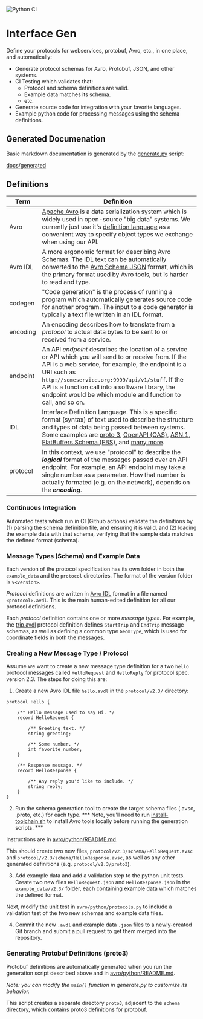 
![Python CI](https://github.com/getditto/interface-gen/workflows/Python%20CI/badge.svg)

# Interface Gen

Define your protocols for webservices, protobuf, Avro, etc., in one place, and automatically:

- Generate protocol schemas for Avro, Protobuf, JSON, and other systems.
- CI Testing which validates that:
    - Protocol and schema definitions are valid.
    - Example data matches its schema.
    - etc.
- Generate source code for integration with your favorite languages.
- Example python code for processing messages using the schema definitions.


## Generated Documenation

Basic markdown documentation is generated by the [generate.py](avro/python/generate.py) script:

[docs/generated](docs/generated/index.md)

## Definitions

| Term | Definition |
| --- | --- |
| Avro | [Apache Avro](http://https://avro.apache.org/) is a data serialization system which is widely used in open-source "big data" systems. We currently just use it's [definition language](https://avro.apache.org/docs/1.11.1/idl-language/) as a convenient way to specify object types we exchange when using our API. | 
| Avro IDL | A more ergonomic format for describing Avro Schemas. The IDL text can be automatically converted to the [Avro Schema JSON](https://avro.apache.org/docs/1.11.1/specification/) format, which is the primary format used by Avro tools, but is harder to read and type. |
| codegen | "Code generation" is the process of running a program which automatically generates source code for another program. The input to a code generator is typically a text file written in an IDL format. |
| encoding | An encoding describes how to translate from a *protocol* to actual data bytes to be sent to or received from a service. |
| endpoint | An API *endpoint* describes the location of a service or API which you will send to or receive from. If the API is a web service, for example, the endpoint is a URI such as `http://someservice.org:9999/api/v1/stuff`. If the API is a function call into a software library, the endpoint would be which module and function to call, and so on. |
| IDL | Interface Definition Language. This is a specific format (syntax) of text used to describe the structure and types of data being passed between systems. Some examples are [proto 3](https://protobuf.dev/programming-guides/proto3/), [OpenAPI (OAS)](https://swagger.io/specification/), [ASN.1](https://en.wikipedia.org/wiki/ASN.1), [FlatBuffers Schema (FBS)](https://flatbuffers.dev/flatbuffers_guide_writing_schema.html), and [many more](https://en.wikipedia.org/wiki/Interface_description_language). |
| protocol | In this context, we use "protocol" to describe the ***logical*** format of the messages passed over an API endpoint. For example, an API endpoint may take a single number as a parameter. How that number is actually formated (e.g. on the network), depends on the ***encoding***. |


### Continuous Integration

Automated tests which run in CI (Github actions) validate the definitions by
(1) parsing the schema definition file, and ensuring it is valid, and (2)
loading the example data with that schema, verifying that the sample data
matches the defined format (schema).

### Message Types (Schema) and Example Data

Each version of the protocol specification has its own folder in both the
`example_data` and the `protocol` directories. The format of the version folder
is `v<version>`.

*Protocol* definitions are written in
[Avro IDL](https://avro.apache.org/docs/1.11.1/specification/) format in a file
named `<protocol>.avdl`. This is the main human-edited definition for all our
protocol definitions.

Each *protocol* definition contains one or more *message types*. For example,
the [trip.avdl](protocol/v0.1-example/trip.avdl) protocol definition defines
`StartTrip` and `EndTrip` message schemas, as well as defining a common type
`GeomType`, which is used for coordinate fields in both the messages.

### Creating a New Message Type / Protocol

Assume we want to create a new message type definition for a two `hello`
protocol messages called `HelloRequest` and `HelloReply` for protocol spec.
version 2.3. The steps for doing this are:

1. Create a new Avro IDL file `hello.avdl` in the `protocol/v2.3/` directory:

```
protocol Hello {

    /** Hello message used to say Hi. */
    record HelloRequest {

        /** Greeting text. */
        string greeting;

        /** Some number. */
        int favorite_number;
    }

    /** Response message. */
    record HelloResponse {

        /** Any reply you'd like to include. */
        string reply;
    }
}
```

2. Run the schema generation tool to create the target schema files (.avsc, .proto, etc.)
for each type. *** Note, you'll need to run
[install-toolchain.sh](./install-toolchain.sh) to install Avro tools locally
before running the generation scripts. ***

Instructions are in [avro/python/README.md](avro/python/README.md).

This should create two new files, `protocol/v2.3/schema/HelloRequest.avsc` and
`protocol/v2.3/schema/HelloResponse.avsc`, as well as any other generated
definitions (e.g. `protocol/v2.3/proto3`).

3. Add example data and add a validation step to the python unit tests. Create
two new files `HelloRequest.json` and `HelloResponse.json` in the
`example_data/v2.3/` folder, each containing example data which matches the
defined format.

 Next, modify the unit test in `avro/python/protocols.py` to include a
 validation test of the two new schemas and example data files.

4. Commit the new `.avdl` and example data `.json` files to a newly-created Git
branch and submit a pull request to get them merged into the repository.

### Generating Protobuf Definitions (proto3)

Protobuf definitions are automatically generated when you run the generation
script described above and in [avro/python/README.md](avro/python/README.md).

*Note: you can modify the `main()` function in generate.py to customize its behavior.*

This script creates a separate directory `proto3`, adjacent to the `schema`
directory, which contains proto3 definitions for protobuf.
